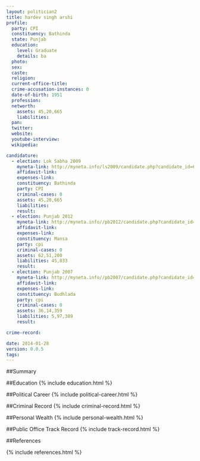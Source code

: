 ```yaml
---
layout: politician2
title: hardev singh arshi
profile: 
  party: CPI
  constituency: Bathinda
  state: Punjab
  education: 
    level: Graduate
    details: ba
  photo: 
  sex: 
  caste: 
  religion: 
  current-office-title: 
  crime-accusation-instances: 0
  date-of-birth: 1951
  profession: 
  networth: 
    assets: 45,20,665
    liabilities: 
  pan: 
  twitter: 
  website: 
  youtube-interview: 
  wikipedia: 

candidature: 
  - election: Lok Sabha 2009
    myneta-link: http://myneta.info/ls2009/candidate.php?candidate_id=6813
    affidavit-link: 
    expenses-link: 
    constituency: Bathinda 
    party: CPI
    criminal-cases: 0
    assets: 45,20,665
    liabilities: 
    result:  
  - election: Punjab 2012
    myneta-link: http://myneta.info//pb2012/candidate.php?candidate_id=289
    affidavit-link: 
    expenses-link: 
    constituency: Mansa 
    party: cpi
    criminal-cases: 0
    assets: 62,51,200
    liabilities: 45,833
    result:  
  - election: Punjab 2007
    myneta-link: http://myneta.info//pb2007/candidate.php?candidate_id=383
    affidavit-link: 
    expenses-link: 
    constituency: Budhlada 
    party: cpi
    criminal-cases: 0
    assets: 36,14,359
    liabilities: 5,97,389
    result:  

crime-record: 

date: 2014-01-28
version: 0.0.5
tags: 
---
```

##Summary


##Education
{% include education.html %}


##Political Career
{% include political-career.html %}


##Criminal Record
{% include criminal-record.html %}


##Personal Wealth
{% include personal-wealth.html %}


##Public Office Track Record
{% include track-record.html %}


##References


{% include references.html %}